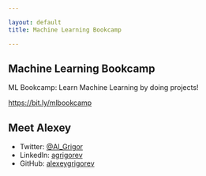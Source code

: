 ```yaml
---

layout: default
title: Machine Learning Bookcamp

---
```


## Machine Learning Bookcamp

ML Bookcamp: Learn Machine Learning by doing projects!

https://bit.ly/mlbookcamp

## Meet Alexey

- Twitter: [@Al_Grigor](https://twitter.com/Al_Grigor)
- LinkedIn: [agrigorev](https://de.linkedin.com/in/agrigorev)
- GitHub: [alexeygrigorev](https://github.com/alexeygrigorev)
